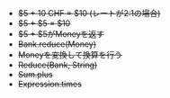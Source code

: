  - ~~$5 + 10 CHF = $10 (レートが2:1の場合)~~
 - ~~$5 + $5 = $10~~
 - ~~$5 + $5がMoneyを返す~~  
 - ~~Bank.reduce(Money)~~
 - ~~Moneyを変換して換算を行う~~
 - ~~Reduce(Bank, String)~~
 - ~~Sum.plus~~
 - ~~Expression.times~~